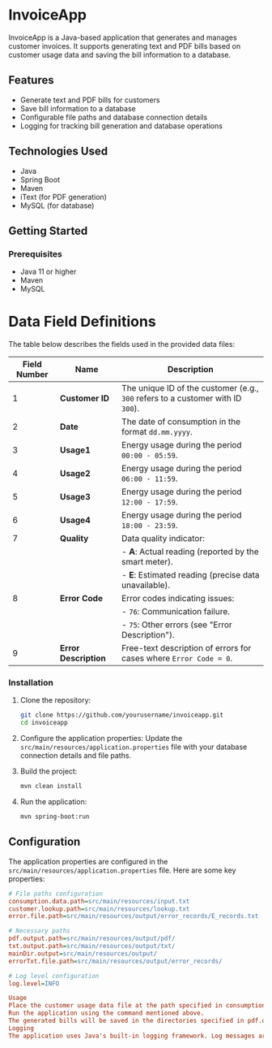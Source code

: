 # InvoiceApp

InvoiceApp is a Java-based application that generates and manages customer invoices. It supports generating text and PDF bills based on customer usage data and saving the bill information to a database.

## Features

- Generate text and PDF bills for customers
- Save bill information to a database
- Configurable file paths and database connection details
- Logging for tracking bill generation and database operations

## Technologies Used

- Java
- Spring Boot
- Maven
- iText (for PDF generation)
- MySQL (for database)

## Getting Started

### Prerequisites

- Java 11 or higher
- Maven
- MySQL

# Data Field Definitions

The table below describes the fields used in the provided data files:

| **Field Number** | **Name**            | **Description**                                                                                  |
|-------------------|---------------------|--------------------------------------------------------------------------------------------------|
| 1                 | **Customer ID**     | The unique ID of the customer (e.g., `300` refers to a customer with ID `300`).                 |
| 2                 | **Date**            | The date of consumption in the format `dd.mm.yyyy`.                                             |
| 3                 | **Usage1**          | Energy usage during the period `00:00 - 05:59`.                                                 |
| 4                 | **Usage2**          | Energy usage during the period `06:00 - 11:59`.                                                 |
| 5                 | **Usage3**          | Energy usage during the period `12:00 - 17:59`.                                                 |
| 6                 | **Usage4**          | Energy usage during the period `18:00 - 23:59`.                                                 |
| 7                 | **Quality**         | Data quality indicator:                                                                         |
|                   |                     | - **A**: Actual reading (reported by the smart meter).                                          |
|                   |                     | - **E**: Estimated reading (precise data unavailable).                                          |
| 8                 | **Error Code**      | Error codes indicating issues:                                                                  |
|                   |                     | - `76`: Communication failure.                                                                 |
|                   |                     | - `75`: Other errors (see "Error Description").                                                 |
| 9                 | **Error Description** | Free-text description of errors for cases where `Error Code = 0`.                              |
 

### Installation

1. Clone the repository:
    ```sh
    git clone https://github.com/yourusername/invoiceapp.git
    cd invoiceapp
    ```

2. Configure the application properties:
    Update the `src/main/resources/application.properties` file with your database connection details and file paths.

3. Build the project:
    ```sh
    mvn clean install
    ```

4. Run the application:
    ```sh
    mvn spring-boot:run
    ```

## Configuration

The application properties are configured in the `src/main/resources/application.properties` file. Here are some key properties:

```ini
# File paths configuration
consumption.data.path=src/main/resources/input.txt
customer.lookup.path=src/main/resources/lookup.txt
error.file.path=src/main/resources/output/error_records/E_records.txt

# Necessary paths
pdf.output.path=src/main/resources/output/pdf/
txt.output.path=src/main/resources/output/txt/
mainDir.output=src/main/resources/output/
errorTxt.file.path=src/main/resources/output/error_records/

# Log level configuration
log.level=INFO

Usage
Place the customer usage data file at the path specified in consumption.data.path.
Run the application using the command mentioned above.
The generated bills will be saved in the directories specified in pdf.output.path and txt.output.path.
Logging
The application uses Java's built-in logging framework. Log messages are configured to be displayed at the INFO level by default. You can change the log level in the application.properties file.



